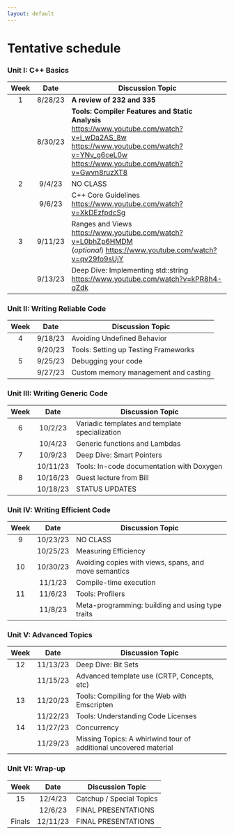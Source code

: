 ```yaml
---
layout: default
---
```



# Tentative schedule

### Unit I: C++ Basics

| Week | Date     | Discussion Topic                    |
|:----:|:--------:|-------------------------------------|
| 1    | 8/28/23  | **A review of 232 and 335**             |
|      | 8/30/23  | **Tools: Compiler Features and Static Analysis** <br> https://www.youtube.com/watch?v=i_wDa2AS_8w <br> https://www.youtube.com/watch?v=YNv_g6ceL0w <br> https://www.youtube.com/watch?v=Gwvn8ruzXT8
| 2    | 9/4/23   | NO CLASS                            |
|      | 9/6/23   | C++ Core Guidelines <br> https://www.youtube.com/watch?v=XkDEzfpdcSg |
| 3    | 9/11/23  | Ranges and Views <br> https://www.youtube.com/watch?v=L0bhZp6HMDM <br> (*optional*) https://www.youtube.com/watch?v=qv29fo9sUjY |
|      | 9/13/23  | Deep Dive: Implementing std::string <br> https://www.youtube.com/watch?v=kPR8h4-qZdk |

### Unit II: Writing Reliable Code

| Week | Date     | Discussion Topic           |
|:----:|:--------:|----------------------------|
| 4    | 9/18/23  | Avoiding Undefined Behavior |
|      | 9/20/23  | Tools: Setting up Testing Frameworks |
| 5    | 9/25/23  | Debugging your code |
|      | 9/27/23  | Custom memory management and casting |

### Unit III: Writing Generic Code

| Week | Date     | Discussion Topic           |
|:----:|:--------:|----------------------------|
| 6    | 10/2/23  | Variadic templates and template specialization
|      | 10/4/23  | Generic functions and Lambdas
| 7    | 10/9/23  | Deep Dive: Smart Pointers
|      | 10/11/23 | Tools: In-code documentation with Doxygen
| 8    | 10/16/23 | Guest lecture from Bill
|      | 10/18/23 | STATUS UPDATES

### Unit IV: Writing Efficient Code

| Week | Date     | Discussion Topic           |
|:----:|:--------:|----------------------------|
| 9    | 10/23/23 | NO CLASS
|      | 10/25/23 | Measuring Efficiency
| 10   | 10/30/23 | Avoiding copies with views, spans, and move semantics
|      | 11/1/23  | Compile-time execution
| 11   | 11/6/23  | Tools: Profilers
|      | 11/8/23  | Meta-programming: building and using type traits

### Unit V: Advanced Topics

| Week | Date     | Discussion Topic           |
|:----:|:--------:|----------------------------|
| 12   | 11/13/23 | Deep Dive: Bit Sets
|      | 11/15/23 | Advanced template use (CRTP, Concepts, etc)
| 13   | 11/20/23 | Tools: Compiling for the Web with Emscripten
|      | 11/22/23 | Tools: Understanding Code Licenses
| 14   | 11/27/23 | Concurrency
|      | 11/29/23 | Missing Topics: A whirlwind tour of additional uncovered material

### Unit VI: Wrap-up

| Week | Date     | Discussion Topic           |
|:----:|:--------:|----------------------------|
| 15   | 12/4/23  | Catchup / Special Topics
|      | 12/6/23  | FINAL PRESENTATIONS
| Finals | 12/11/23 | FINAL PRESENTATIONS
